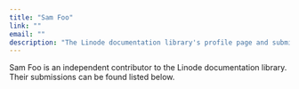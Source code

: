```yaml
---
title: "Sam Foo"
link: ""
email: ""
description: "The Linode documentation library's profile page and submission listing for Sam Foo"
---
```


Sam Foo is an independent contributor to the Linode documentation library. Their submissions can be found listed below.